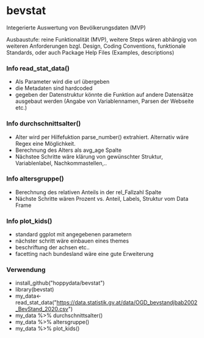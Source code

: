 # bevstat
Integerierte Auswertung von Bevölkerungsdaten (MVP)

Ausbaustufe: reine Funktionalität (MVP), 
weitere Steps wären abhängig von weiteren Anforderungen bzgl.
Design, Coding Conventions, funktionale Standards, oder auch Package Help Files (Examples, descriptions)

### Info read_stat_data()
- Als Parameter wird die url übergeben
- die Metadaten sind hardcoded
- gegeben der Datenstruktur könnte die Funktion auf andere Datensätze ausgebaut werden (Angabe von Variablennamen, Parsen der Webseite etc.)

### Info durchschnittsalter()
- Alter wird per Hilfefuktion parse_number() extrahiert. Alternativ wäre Regex eine Möglichkeit.
- Berechnung des Alters als avg_age Spalte 
- Nächstee Schritte wäre klärung von gewünschter Struktur, Variablenlabel, Nachkommastellen,..

### Info altersgruppe()
- Berechnung des relativen Anteils in der rel_Fallzahl Spalte
- Nächste Schritte wären Prozent vs. Anteil, Labels, Struktur vom Data Frame

### Info plot_kids() 
- standard ggplot mit angegebenen parametern
- nächster schritt wäre einbauen eines themes 
- beschriftung der achsen etc..
- facetting nach bundesland wäre eine gute Erweiterung

### Verwendung
- install_github("hoppydata/bevstat")
- library(bevstat)
- my_data<-read_stat_data("https://data.statistik.gv.at/data/OGD_bevstandjbab2002_BevStand_2020.csv")
- my_data %>% durchschnittsalter()
- my_data %>% altersgruppe()
- my_data %>% plot_kids()

